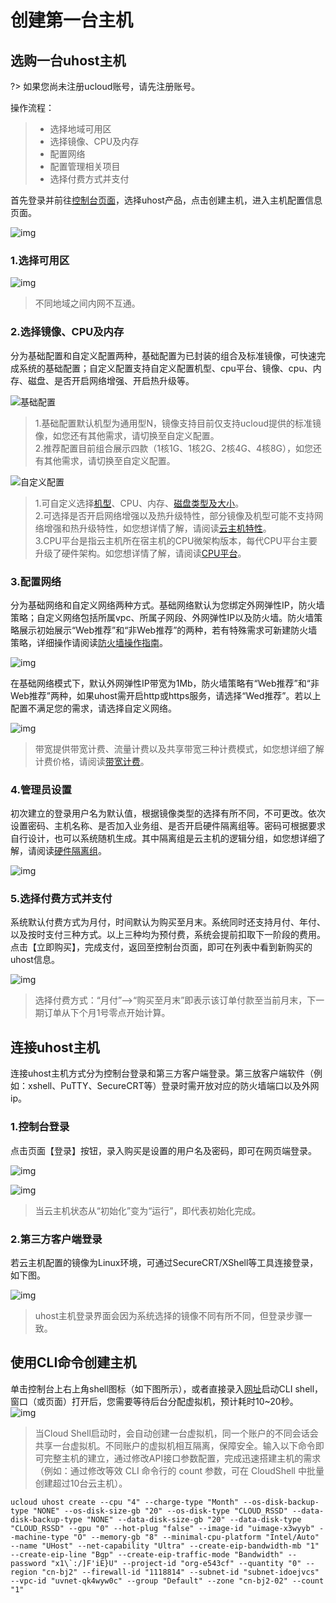 # 创建第一台主机

## 选购一台uhost主机

?> 如果您尚未注册ucloud账号，请先注册账号。

操作流程：
> - 选择地域可用区
> - 选择镜像、CPU及内存
> - 配置网络
> - 配置管理相关项目
> - 选择付费方式并支付

首先登录并前往[控制台页面](https://console.ucloud.cn/)，选择uhost产品，点击创建主机，进入主机配置信息页面。

![img](/images/newuser/console.png)<br>
### 1.选择可用区
![img](/images/newuser/region.png)<br>

> 不同地域之间内网不互通。

### 2.选择镜像、CPU及内存
分为基础配置和自定义配置两种，基础配置为已封装的组合及标准镜像，可快速完成系统的基础配置；自定义配置支持自定义配置机型、cpu平台、镜像、cpu、内存、磁盘、是否开启网络增强、开启热升级等。

![基础配置](/images/newuser/image01.png)<br>

> 1.基础配置默认机型为通用型N，镜像支持目前仅支持ucloud提供的标准镜像，如您还有其他需求，请切换至自定义配置。<br>
> 2.推荐配置目前组合展示四款（1核1G、1核2G、2核4G、4核8G），如您还有其他需求，请切换至自定义配置。
          
![自定义配置](/images/newuser/image02.png)<br>

> 1.可自定义选择[机型](https://docs.ucloud.cn/uhost/introduction/uhost/type_new)、CPU、内存、[磁盘类型及大小](https://docs.ucloud.cn/uhost/introduction/disk)。<br>
> 2.可选择是否开启网络增强以及热升级特性，部分镜像及机型可能不支持网络增强和热升级特性，如您想详情了解，请阅读[云主机特性](https://docs.ucloud.cn/uhost/introduction/uhost/feature)。<br>
> 3.CPU平台是指云主机所在宿主机的CPU微架构版本，每代CPU平台主要升级了硬件架构。如您想详情了解，请阅读[CPU平台](https://docs.ucloud.cn/uhost/introduction/uhost/type_new)。

### 3.配置网络
分为基础网络和自定义网络两种方式。基础网络默认为您绑定外网弹性IP，防火墙策略；自定义网络包括所属vpc、所属子网段、外网弹性IP以及防火墙。防火墙策略展示初始展示“Web推荐”和“非Web推荐”的两种，若有特殊需求可新建防火墙策略，详细操作请阅读[防火墙操作指南](https://docs.ucloud.cn/unet/firewall/guide)。

![img](/images/newuser/net01.png)

在基础网络模式下，默认外网弹性IP带宽为1Mb，防火墙策略有“Web推荐”和“非Web推荐”两种，如果uhost需开启http或https服务，请选择“Wed推荐”。若以上配置不满足您的需求，请选择自定义网络。

![img](/images/newuser/net02.png)

> 带宽提供带宽计费、流量计费以及共享带宽三种计费模式，如您想详细了解计费价格，请阅读[带宽计费](https://docs.ucloud.cn/unet/README)。

### 4.管理员设置
初次建立的登录用户名为默认值，根据镜像类型的选择有所不同，不可更改。依次设置密码、主机名称、是否加入业务组、是否开启硬件隔离组等。密码可根据要求自行设计，也可以系统随机生成。其中隔离组是云主机的逻辑分组，如您想详细了解，请阅读[硬件隔离组](https://docs.ucloud.cn/uhost/guide/isolationgroup)。

![img](/images/newuser/admin01.png)

### 5.选择付费方式并支付
系统默认付费方式为月付，时间默认为购买至月末。系统同时还支持月付、年付、以及按时支付三种方式。以上三种均为预付费，系统会提前扣取下一阶段的费用。点击【立即购买】，完成支付，返回至控制台页面，即可在列表中看到新购买的uhost信息。

![img](/images/newuser/order01.png)<br>

> 选择付费方式：“月付”——>“购买至月末”即表示该订单付款至当前月末，下一期订单从下个月1号零点开始计算。

## 连接uhost主机

连接uhost主机方式分为控制台登录和第三方客户端登录。第三放客户端软件（例如：xshell、PuTTY、SecureCRT等）登录时需开放对应的防火墙端口以及外网ip。
### 1.控制台登录 
点击页面【登录】按钮，录入购买是设置的用户名及密码，即可在网页端登录。

![img](/images/newuser/login01.png)<br>

![img](/images/newuser/shell.png)

> 当云主机状态从“初始化”变为“运行”，即代表初始化完成。

### 2.第三方客户端登录
若云主机配置的镜像为Linux环境，可通过SecureCRT/XShell等工具连接登录，如下图。

![img](/images/newuser/login02.png)

> uhost主机登录界面会因为系统选择的镜像不同有所不同，但登录步骤一致。

## 使用CLI命令创建主机
单击控制台上右上角shell图标（如下图所示），或者直接录入[网址](https://shell.ucloud.cn)启动CLI shell，窗口（或页面）打开后，您需要等待后台分配虚拟机，预计耗时10~20秒。
![img](/images/newuser/CLI.png) <br>


> 当Cloud Shell启动时，会自动创建一台虚拟机，同一个账户的不同会话会共享一台虚拟机。不同账户的虚拟机相互隔离，保障安全。输入以下命令即可完整主机的建立，通过修改API接口参数配置，完成迅速搭建主机的需求（例如：通过修改等效 CLI 命令行的 count 参数，可在 CloudShell 中批量创建超过10台云主机）。

    ucloud uhost create --cpu "4" --charge-type "Month" --os-disk-backup-type "NONE" --os-disk-size-gb "20" --os-disk-type "CLOUD_RSSD" --data-disk-backup-type "NONE" --data-disk-size-gb "20" --data-disk-type "CLOUD_RSSD" --gpu "0" --hot-plug "false" --image-id "uimage-x3wyyb" --machine-type "O" --memory-gb "8" --minimal-cpu-platform "Intel/Auto" --name "UHost" --net-capability "Ultra" --create-eip-bandwidth-mb "1" --create-eip-line "Bgp" --create-eip-traffic-mode "Bandwidth" --password "x1\`:/]F'iE}U" --project-id "org-e543cf" --quantity "0" --region "cn-bj2" --firewall-id "1118814" --subnet-id "subnet-idoejvcs" --vpc-id "uvnet-qk4wyw0c" --group "Default" --zone "cn-bj2-02" --count "1"





